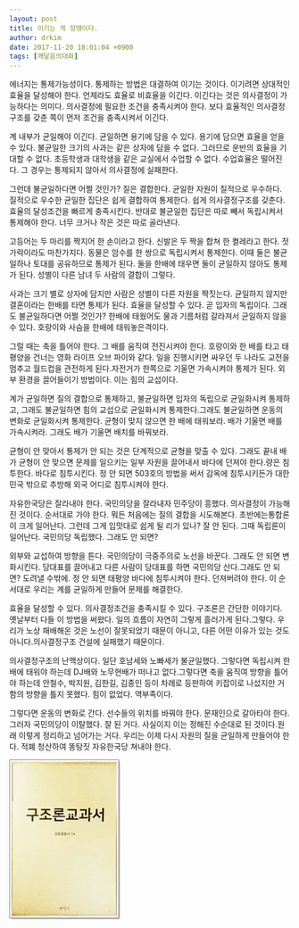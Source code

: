 ```yaml
---
layout: post
title: 이기는 게 장땡이다.
author: drkim
date: 2017-11-20 18:01:04 +0900
tags: [깨달음의대화]
---
```

에너지는 통제가능성이다. 통제하는 방법은 대결하여 이기는 것이다. 이기려면 상대적인 효율을 달성해야 한다. 언제라도 효율로 비효율을 이긴다. 이긴다는 것은 의사결정이 가능하다는 의미다. 의사결정에 필요한 조건을 충족시켜야 한다. 보다 효율적인 의사결정구조를 갖춘 쪽이 먼저 조건을 충족시켜서 이긴다.

  


계 내부가 균일해야 이긴다. 균일하면 용기에 담을 수 있다. 용기에 담으면 효율을 얻을 수 있다. 불균일한 크기의 사과는 같은 상자에 담을 수 없다. 그러므로 운반의 효율을 기대할 수 없다. 초등학생과 대학생을 같은 교실에서 수업할 수 없다. 수업효율은 떨어진다. 그 경우는 통제되지 않아서 의사결정에 실패한다.

  


그런데 불균일하다면 어쩔 것인가? 질은 결합한다. 균일한 자원이 질적으로 우수하다. 질적으로 우수한 균일한 집단은 쉽게 결합하여 통제한다. 쉽게 의사결정구조를 갖춘다. 효율의 달성조건을 빠르게 충족시킨다. 반대로 불균일한 집단은 따로 빼서 독립시켜서 통제해야 한다. 너무 크거나 작은 것은 따로 골라낸다.

  


고등어는 두 마리를 짝지어 한 손이라고 한다. 신발은 두 짝을 합쳐 한 켤레라고 한다. 젓가락이라도 마찬가지다. 동물은 암수를 한 쌍으로 독립시켜서 통제한다. 이때 둘은 불균일하나 토대를 공유하므로 통제가 된다. 둘을 한배에 태우면 둘이 균일하지 않아도 통제가 된다. 성별이 다른 남녀 두 사람의 결합이 그렇다. 

  


사과는 크기 별로 상자에 담지만 사람은 성별이 다른 자원을 짝짓는다. 균일하지 않지만 결혼이라는 한배를 타면 통제가 된다. 효율을 달성할 수 있다. 곧 입자의 독립이다. 그래도 불균일하다면 어쩔 것인가? 한배에 태웠어도 물과 기름처럼 갈라져서 균일하지 않을 수 있다. 호랑이와 사슴을 한배에 태워놓은격이다.

  


그럴 때는 축을 틀어야 한다. 그 배를 움직여 전진시켜야 한다. 호랑이와 한 배를 타고 태평양을 건너는 영화 라이프 오브 파이와 같다. 일을 진행시키면 싸우던 두 나라도 교전을 멈추고 월드컵을 관전하게 된다.자전거가 한쪽으로 기울면 가속시켜야 통제가 된다. 외부 환경을 끌어들이기 방법이다. 이는 힘의 교섭이다.

  


계가 균일하면 질의 결합으로 통제하고, 불균일하면 입자의 독립으로 균일화시켜 통제하고, 그래도 불균일하면 힘의 교섭으로 균일화시켜 통제한다.그래도 불균일하면 운동의 변화로 균일화시켜 통제한다. 균형이 맞지 않으면 한 배에 태워보라. 배가 기울면 배를 가속시켜라. 그래도 배가 기울면 배치를 바꿔보라.

  


균형이 안 맞아서 통제가 안 되는 것은 단계적으로 균형을 맞출 수 있다. 그래도 끝내 배가 균형이 안 맞으면 문제를 일으키는 일부 자원을 끌어내서 바다에 던져야 한다.량은 침투한다. 바다로 침투시킨다. 정 안 되면 503호의 방법을 써서 감옥에 침투시키든가 대한민국 밖으로 추방해 외국 어디로 침투시켜야 한다.

  


자유한국당은 잘라내야 한다. 국민의당을 잘라내자 민주당이 흥했다. 의사결정이 가능해진 것이다. 순서대로 가야 한다. 뭐든 처음에는 질의 결합을 시도해본다. 초반에는통합론이 크게 일어난다. 그런데 그게 입맛대로 쉽게 될 리가 있나? 잘 안 된다. 그때 독립론이 일어난다. 국민의당 독립했다. 그래도 안 되면?

  


외부와 교섭하여 방향을 튼다. 국민의당이 극중주의로 노선을 바꾼다. 그래도 안 되면 변화시킨다. 당대표를 끌어내고 다른 사람이 당대표를 하면 국민의당 산다.그래도 안 되면? 도려낼 수밖에. 정 안 되면 태평양 바다에 침투시켜야 한다. 던져버려야 한다. 이 순서대로 우리는 계를 균일하게 만들어 문제를 해결한다.

  


효율을 달성할 수 있다. 의사결정조건을 충족시킬 수 있다. 구조론은 간단한 이야기다. 옛날부터 다들 이 방법을 써왔다. 일의 흐름이 자연히 그렇게 흘러가게 된다.그렇다. 우리가 노상 패배해온 것은 노선이 잘못되었기 때문이 아니고, 다른 어떤 이유가 있는 것도 아니다.의사결정구조 건설에 실패했기 때문이다.

  


의사결정구조의 난맥상이다. 일단 호남세와 노빠세가 불균일했다. 그렇다면 독립시켜 한 배에 태워야 하는데 DJ배와 노무현배가 떠나고 없다.그렇다면 축을 움직여 방향을 틀어야 하는데 안철수, 박지원, 김한길, 김종인 등이 차례로 등판하여 키잡이로 나섰지만 거함의 방향을 틀지 못했다. 힘이 없었다. 역부족이다.

  


그렇다면 운동의 변화로 간다. 선수들의 위치를 바꿔야 한다. 문재인으로 갈아타야 한다. 그러자 국민의당이 이탈했다. 잘 된 거다. 사실이지 이는 정해진 수순대로 된 것이다.원래 이렇게 정리하고 넘어가는 거다. 우리는 이제 다시 자원의 질을 균일하게 만들어야 한다. 적폐 청산하여 똥탕짓 자유한국당 쳐내야 한다.

  



![](/files/attach/images/198/535/908/0.jpg)